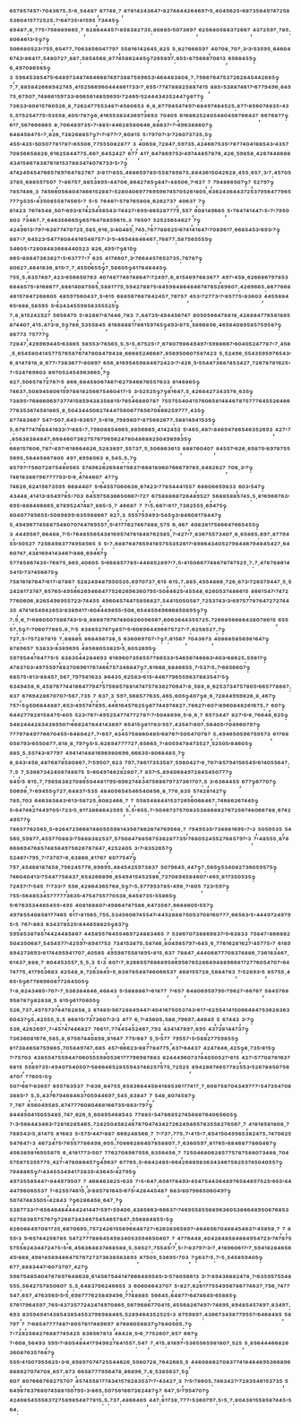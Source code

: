 ⁶⁵⁷⁸⁵⁷⁴⁵⁷'⁷⁰⁴³⁶⁷⁵:⁵'⁶·⁵⁴⁴⁸⁷,⁸⁷⁷⁴⁸·⁷,⁸⁷⁸¹⁴²⁴³⁶⁴⁷'⁸²⁷⁴⁸⁴⁴²⁶⁴⁶⁹⁷′⁵·⁴⁰⁴⁵⁶²⁵'⁶⁸⁷³⁵⁸⁴⁹⁷⁴⁷²⁵⁸⁵³⁶⁰⁴¹⁵⁷⁷²⁵²⁵:⁷′⁶⁴⁷³⁵′⁴¹⁵⁹⁵,⁷³⁴⁴⁵‽⁸⁹⁴⁸⁷:⁸·⁷⁷⁵'⁷⁵⁶⁸⁸⁹⁸⁶⁵·⁷,⁶²⁸⁶⁴⁴⁴⁵⁷'⁸⁵⁸³⁸²⁷³⁵:⁸⁰⁸⁸⁵′⁵⁰⁷³⁶⁹⁷,⁶²⁵⁶⁸⁰⁵⁸⁸³⁷²⁶⁶⁷,⁴³⁷²⁵⁹⁷·⁷⁸⁵:⁸⁰⁶⁴⁶¹³′⁵‽⁷‽⁵⁰⁶⁶⁸⁰⁵²³′⁷⁵⁵·⁶⁵⁴⁷⁷:⁷⁰⁶³⁸⁵⁶⁰⁴⁷⁷⁹⁷,⁵⁵⁸¹⁶¹⁴²⁶⁴⁵·⁸²⁵,⁵·⁸²⁷⁶⁶⁶⁵⁹⁷,⁴⁰⁷⁰⁸·⁷⁰⁷·³′³′⁵³⁵⁹⁵·⁶⁴⁶⁰⁴⁶⁷⁴³′⁸⁶⁴¹⁷:⁵⁴⁸⁰⁷²⁷·⁸⁸⁷:⁵⁸⁵⁴⁵⁶⁸·⁸⁷⁷⁴⁵⁸⁶²⁴⁴⁵‽⁷²⁶⁵⁸⁹⁷:⁶⁵⁵'⁸⁷⁵⁶⁶⁸⁷⁰⁸¹³,⁶⁵⁶⁸⁴⁵⁵‽⁶·⁴⁹⁷⁰⁸⁶⁵⁸⁵‽³,⁵⁹⁶⁴⁵³⁸⁵⁴⁷⁵′⁶⁴⁸⁹⁷³⁴⁸⁷⁴⁶⁴⁶⁶⁸⁷⁴⁹⁷³⁸⁸⁷⁵⁸⁹⁶⁵³′⁴⁶⁴⁴⁸³⁸⁰⁸·⁷:⁷⁵⁶⁶⁷⁶⁴⁷⁵³⁷²⁶²⁸⁴⁵⁴⁴²⁶⁸⁵‽⁷·⁷·⁸⁸⁵⁸⁴²⁶⁶⁸⁹⁴²⁷⁴⁵·⁴¹⁵²⁵⁶⁶⁹⁶⁰⁴⁴⁴⁸⁶¹⁷³³′⁷·⁶⁵⁵'⁷⁷⁴⁷⁸⁸⁸²⁵⁸⁸⁷⁴¹⁵,⁸⁸⁵'⁵³⁸⁸⁷⁴⁶¹⁷′⁶⁷⁷⁹⁴⁹⁶·⁶⁴⁵⁷⁵·⁶⁷⁵⁰⁷·⁷⁴⁸⁶⁶¹⁵⁹⁷³³′⁸⁰⁶⁵⁶¹⁴⁸⁵⁹⁶⁹⁵′⁷²⁴⁶⁵′⁵²⁴⁴⁴³⁴³⁵²⁴⁴⁷‽⁸⁷⁷‽⁷³⁶³³′⁸⁰⁸¹⁵⁷⁶⁰⁵²⁶·⁸·⁷²⁶²⁴⁷⁷⁵⁵³⁴⁸⁷′⁴⁵⁸⁰⁶⁵³,⁶·⁸·⁸⁷⁷⁹⁴⁵⁴⁷⁴⁹⁷′⁸⁸⁴⁹⁷⁴⁸⁴⁵²⁵:⁸⁷⁷′⁸⁵⁶⁰⁷⁴⁸³⁵'⁴³⁵:⁵⁷⁵²⁵⁴⁷⁷⁵'⁵³⁵⁵⁸·⁴⁰⁵′⁷⁸⁷‽⁶·⁴¹⁶⁵⁵³⁸³⁴³⁶⁹⁷³⁶⁹³,⁷⁰⁴⁰⁵,⁶¹⁶⁸⁶²⁵²⁴⁰⁵⁴⁸⁰⁴⁵⁶⁷⁶⁶⁴³⁷,⁶⁶⁷⁶⁸⁷⁷‽⁶¹⁷·⁵⁶⁷⁶⁶⁶⁶⁶⁵,⁸·⁷⁰⁶⁴⁸⁹⁷³⁵'⁷'⁸⁸⁵'⁴⁴⁶²⁸⁵⁸⁰⁶⁴⁶·⁸⁸⁶³⁷'⁷′⁴⁹⁶³⁸⁸⁶⁰⁷‽⁶⁴⁸⁴⁵⁸⁴⁷⁵'⁷·⁸²⁶·⁷³⁸²⁶⁸⁸⁵⁷‽⁷'⁷′⁸⁷⁷′⁷·⁶⁰⁸¹⁵,⁵'⁷⁹⁷⁰⁷′³′⁷²⁶⁰⁷³⁷³⁵:⁵‽⁴⁵⁵′⁴³⁵'⁵⁰⁵⁰⁷⁷⁸¹⁷⁸⁷'⁶⁵⁵⁰⁶·⁷⁷⁵⁵⁵⁰⁸²⁸⁷⁷,³,⁴⁰⁶⁵⁸·⁷²⁸⁴⁷:⁵⁹⁷³⁵:⁴²⁴⁶⁶⁷⁵³⁵′⁷⁸⁷⁷⁴⁰⁴¹⁸⁸⁵⁴³′⁴³⁵⁷⁷⁰⁸⁵⁶⁶⁵⁸⁸²⁶·⁶¹⁶²⁵⁸⁴⁴⁷⁷⁵:⁶⁶⁷·⁶⁴⁵²⁴²⁷,⁶⁷⁷,⁴¹⁷·⁶⁴⁷⁸⁶⁹⁷⁵³′⁴⁹⁷⁴⁴⁸⁵⁷⁸⁷⁶·⁴²⁶·⁵⁹⁸⁵⁸·⁴²⁶⁷⁴⁴⁸⁶⁸⁸⁴³⁴¹⁵⁸⁶⁷⁸³⁸⁷⁶¹⁸¹⁵³⁷⁸⁸³⁴⁷⁴⁰⁷⁸⁷³³′⁵'⁷‽⁴⁷⁴²⁴⁹⁴⁵⁴⁷⁶⁶⁵⁷⁸⁹⁷⁶⁴⁷⁸²⁷⁶⁷,³′⁸¹⁷′⁶⁵⁵:⁴⁶⁸⁶⁵⁹⁷⁸⁵′⁵⁵⁸⁷⁸⁹⁸⁷⁵:⁸⁸⁴³⁶¹⁵⁰⁴²⁶²⁸·⁴⁵⁵·⁶⁵⁷·³′⁷:⁴⁵⁷⁰⁵³⁷⁸⁵·⁶⁸⁸⁵⁵⁷⁵⁰⁷,⁷'⁸⁶⁷⁵⁷·⁸⁸⁵³⁸⁹⁵'⁴⁴⁷⁰⁶·⁸⁶⁴²⁷⁸⁵‽⁸⁴⁷'⁴⁸⁵⁰⁶·⁷′⁶²⁷,⁷,⁷⁹⁴⁸⁶⁶⁵⁰⁷‽⁷,⁵²⁷⁹⁷‽⁷⁸⁵⁷⁴⁸⁶·³,⁷⁴⁵⁶⁶⁰⁵⁶⁴⁰⁴⁷⁴⁶⁶¹⁵²⁸⁸⁷'⁵²⁸⁰⁴⁰⁶⁹⁷⁷⁶⁹⁵⁹⁶⁷⁴⁵⁷⁰⁵²⁶¹⁸⁰⁵·⁶³⁶²⁴³⁶⁴⁴³⁷²⁵³⁷⁹⁵⁶⁴⁷⁷⁹⁶⁵⁷⁷⁷‽⁵³⁵'⁴³⁵⁰⁸⁵⁵⁸⁷⁴⁵⁶⁵'⁷,⁵'⁵,⁷⁶⁴⁶⁷'⁵⁷⁸⁷⁶⁵⁸⁰⁸·⁶²⁶²⁷³⁷,⁴⁰⁶³⁷,⁷‽⁸¹⁴²³,⁷⁶⁷⁴⁵⁴⁸·⁵⁰⁷′⁶⁹³′⁸⁷⁴²⁵⁴⁵⁶⁵⁴³′⁷⁴⁴²⁷'⁶⁹⁵′⁸⁶⁵²⁸⁷⁷⁷⁵·⁵⁵⁷,⁶⁰⁸¹⁴⁹⁶⁶⁵,⁵'⁷⁶⁴⁷⁴¹⁴⁴⁷'⁵'⁷'⁷⁹⁵⁰⁸⁰³,⁷³⁴⁶⁷:⁷·⁶⁴⁶³⁵⁶⁶⁶⁵‽⁶⁵⁷⁶⁴⁷⁸⁸⁵⁹⁶¹⁵:³,⁷⁶⁵⁰⁷,⁵²⁵²⁵⁶⁵⁴⁶²⁷,⁷‽⁴²⁴⁹⁶¹³′⁷⁹⁷′⁶³⁸⁷⁷⁴⁷⁰⁷²⁵·⁵⁸⁵·⁶¹⁶·³′⁴⁰⁴⁸⁵·⁷⁴⁵:⁷⁶⁷⁷⁸⁸⁶²⁵′⁶⁷⁴¹⁴¹⁸⁴⁷′⁷⁰⁸⁹⁶¹⁷·⁶⁶⁸⁵⁴⁵³′⁶⁹³′⁷‽⁸⁸⁷'⁷·⁶⁴⁵²³′⁵⁴⁷⁷⁸⁰⁸⁴⁴¹⁶⁵⁴⁶⁷⁵⁷'³′⁵'⁴⁶⁵⁴⁸⁸⁴⁶⁴⁶⁷:⁷⁶⁸⁷⁷:⁵⁸⁷⁵⁶⁵⁵⁵⁵‽⁵⁴⁶⁰⁵'⁷²⁸⁰⁸⁴⁸³⁶⁶⁸⁴⁴⁰⁵²³,⁸²⁶·⁴⁹⁵′⁷‽⁸¹⁵‽⁸⁶⁵'⁸⁸⁸⁴⁷³⁶³⁸²⁷'⁵′⁶³⁷⁷⁷'⁷,⁶³⁵,⁴¹⁷⁴⁶⁰⁷·³′⁷⁶⁶⁴⁴⁵⁷⁶⁵³⁷³⁵:⁷⁶⁷⁸⁷‽⁸⁰⁶²⁷:⁴⁶⁴¹⁸³⁶·⁸¹⁵′⁷·⁷·⁴⁵⁵⁰⁶⁵⁵‽⁷·⁵⁸⁶⁰⁵‽⁴¹⁷⁸⁴⁸⁴⁴⁵‽⁷⁵⁵·⁵:⁶³⁵⁷⁴⁰⁷·⁴²³′⁶⁵⁶⁶⁵⁰⁷⁶³,⁴⁰⁷⁴⁸⁷⁷⁴⁶⁷⁴⁸⁶⁴⁷′⁷²⁴⁹⁷:⁶·⁸¹⁵⁴⁶⁹⁷⁶⁸³⁶⁷⁷,⁴⁹⁷'⁴⁵⁸·⁶²⁶⁶⁸⁶⁷⁹⁷⁸⁵³⁶⁸⁴⁸⁵⁷⁵'⁸¹⁶⁸⁶⁷⁷·⁸⁸⁶¹⁴⁰⁸⁷⁵⁶⁵·⁵⁸⁸¹⁷⁷⁵·⁵⁹⁴²⁷⁸⁸⁷⁵′⁸⁴⁵⁹⁸⁴⁸⁶⁴⁸⁴⁶⁷⁴⁷⁶⁵²⁶⁹⁶⁰⁷:⁴²⁶⁹⁶⁶⁵:⁸⁶⁷⁷⁶⁶⁸⁴⁶¹⁵⁷⁸⁴⁷²⁶⁸⁶⁰⁵,⁴⁸⁵⁹⁷⁵⁶⁰⁴³⁷·⁵'⁶¹⁵,⁶⁸⁸⁵⁶⁷⁶⁸⁷⁸⁴²⁴⁵⁷·⁷⁶⁷⁵⁷,⁴⁵³′⁷²⁷⁷³′⁷′⁸⁵⁷⁷⁵'⁸³⁶⁰³,⁴⁴⁵⁵⁸⁸⁴⁶⁵′⁸⁸⁸·⁵⁸⁵⁹⁵,⁵′⁶²⁴³⁴⁵⁵⁹⁸⁵⁸³⁵⁵⁵²⁵‽⁷:⁸·⁸¹⁵²⁴²⁵²⁷,⁵⁶⁵⁶⁴⁷⁵,⁵'⁸²⁸⁸⁷′⁸⁷⁴⁴⁶·⁷⁸³,⁷:⁸⁴⁷³⁵′⁴⁹⁴⁴⁵⁶⁷⁴⁷,⁸⁰⁵⁰⁵⁶⁶⁴⁷⁸⁸¹⁸·⁴²⁸⁸⁸⁴⁷⁷⁶⁵⁸¹⁸⁸⁵⁸⁷⁴⁴⁰⁷·⁴¹⁵:⁴⁷³′⁸·⁵‽⁷⁸⁶·⁵³⁵⁵⁸⁴⁵,⁸¹⁸⁶⁸⁸⁸¹⁷⁸⁶¹⁵⁹⁷⁴⁵‽⁴⁹³′⁸⁷⁵·⁵⁸⁶⁶⁸⁵⁶·⁴⁶⁵⁸⁴⁰⁸⁹⁵⁸⁵⁷⁵⁹⁵⁸⁷‽⁸⁶⁷⁷³,⁷⁵⁷⁷⁷‽⁷²⁸⁴⁷·⁴²⁶⁹⁶⁹⁴⁴⁵′⁶³⁸⁶⁵,⁵⁸⁵⁵³′⁷⁶⁵⁶⁵·⁵:⁵'⁵:⁶⁷⁵²⁵'⁷·⁶⁷⁸⁰⁷⁹⁸⁶⁴⁹⁴⁹⁷′⁵⁹⁸⁸⁶⁶⁷′⁶⁰⁴⁰⁵²⁴⁷⁷⁸⁷'⁷·⁴⁵⁸·⁵·⁶⁵⁴⁵⁸⁰⁴¹⁴⁵⁷⁷⁵⁷⁶⁵⁸⁷⁶⁷⁴⁷⁸⁰⁸⁴⁷⁹⁴³⁸·⁶⁶⁶⁸⁵²⁴⁶⁶⁸⁷:⁸⁵⁶⁹⁵⁰⁶⁰⁷⁵⁸⁷⁴²³,⁵·⁵²⁴⁹⁶·⁵⁵⁴³⁵⁹⁵⁹⁷⁶⁵⁴³′⁶·⁸¹⁴⁷⁸¹⁸·⁸·⁶⁷⁷'⁷³⁸³⁶⁷⁷'⁸⁰⁸⁹⁷,⁶⁵⁶·⁸¹⁶⁹⁵⁴⁵⁹⁸⁸⁴⁶⁷²⁴²³′⁷′⁴²⁶·⁵′⁵⁵⁴⁴⁷³⁶⁸⁷⁴⁵³⁴²⁷·⁷²⁶⁷⁸⁷⁸¹⁶²⁵'⁷'⁵²⁴⁷⁶⁹⁶⁰³,⁸⁶⁷⁰⁵²⁴⁵⁴⁹⁶³⁶⁶⁵·⁷‽⁸²⁷:⁵⁰⁶⁵⁷⁸⁷²⁷⁶⁷′⁵,⁸⁶⁶·⁶⁸⁴⁵⁸⁰⁶⁷⁴⁶⁷′⁶²⁷⁹⁴⁶⁶⁷⁶⁵⁵⁷⁶³³,⁸¹⁴⁶⁸⁶⁵‽⁷⁴⁶³⁷:⁵⁰⁸⁹⁴⁵⁸⁰⁶¹⁵⁹⁷⁸⁸¹⁸²⁵⁶⁶⁷⁵⁴⁶⁰⁴¹⁷'⁵,³′⁵²⁵²⁵‽⁷‽⁸¹⁶⁴⁷:⁵·⁴²⁶⁸⁴²⁷³⁴³⁵⁷⁶·⁶³⁵‽⁷³⁸⁹⁵'⁷⁶⁸⁶⁶⁰⁶⁹⁷³⁷⁷⁴¹⁵⁸⁵⁹⁴³⁸³⁵⁸⁸¹⁵′⁷⁶⁵⁴⁶⁸⁸⁰⁷⁸⁷,⁷⁵⁵⁷⁵⁵⁴⁰⁴¹⁵⁷⁶⁰⁶⁵⁸¹⁴⁸⁴⁶⁷⁸⁷⁵⁷⁷⁷⁶⁴⁵⁵²⁶⁴⁶⁶⁷⁷⁶³⁵³⁶⁷⁴⁵⁸¹⁸⁶⁵·⁸·⁵⁰⁴³⁴⁴⁵⁰⁶²⁷⁴⁴⁴⁷⁵⁶⁰⁶⁷⁷⁶⁵⁶⁷⁰⁸⁶⁶²⁵⁹⁷⁷⁷·⁴³⁵‽⁸⁷⁷⁴⁸³⁶⁶⁷,⁵⁴⁷′⁵⁰⁷:⁶⁴⁵'⁶³⁶⁵⁷·⁵'⁶¹⁸·⁷⁹⁸⁹⁸⁰⁷'⁸⁷⁵⁶⁶²⁶⁷⁷:⁵⁸⁸¹⁴⁹⁴¹⁵³⁵‽⁵:⁶⁷⁸⁷⁷⁴⁷⁶⁸⁴⁴¹⁶³³′⁷′⁸⁸⁵'⁷:⁷⁵⁶⁰⁸⁸⁵⁴⁶⁶⁵·⁸⁸⁵⁶⁶⁶⁵·⁴¹⁴²⁴⁵³,⁵′⁴⁶⁵·⁴⁸⁷'⁸⁴⁶⁹⁴⁷⁸⁶⁵⁴⁶³⁵²⁶⁹³,⁴²⁷'⁷:⁸⁵⁶³⁸³⁸⁴⁸⁴⁷:⁶⁶⁸⁴⁶⁰⁷³⁶²⁷⁵⁷⁶⁷⁹⁶⁵⁶²⁴⁷⁸⁰⁴⁸⁶⁸⁸²⁵⁰⁴⁹⁸⁹⁸³⁵‽⁶⁶⁸¹⁵⁷⁶⁰⁶·⁷⁸⁷'⁴⁹⁷′⁶¹⁸⁶⁶⁴⁶²⁶·⁵²⁸³⁸⁹⁷·⁵⁵⁷³⁷·⁵·⁵⁰⁶⁸⁶³⁶¹³,⁸⁸⁸⁷⁶⁰⁴⁰⁷,⁸⁴⁵⁵⁷′⁶²⁶·⁶⁵⁸⁷⁵′⁸⁹⁷⁸⁷⁵⁵⁵⁶⁹⁵:⁵⁶⁴⁴⁵⁸⁶⁷⁸⁰⁵,⁴⁹⁷·⁸⁹⁵⁸⁵⁶³,⁸·⁵⁴⁵:⁵:⁷‽⁸⁵⁷⁹⁷′⁷⁵⁶⁰⁷²⁸⁷⁵⁴⁸⁰⁵⁶⁵,⁵⁷⁴⁹⁶²⁶²⁶⁹⁴⁸⁷⁵⁶³⁷′⁶⁶⁸¹⁸⁰⁶⁰⁷⁶⁶⁶⁷⁹⁷⁶⁵·⁸⁴⁸²⁶²⁷,⁷⁰⁶·³′⁷‽⁷⁴⁶¹⁸³⁸⁶⁷⁹⁶⁷⁷⁷⁷⁹³′⁵′⁶·⁴⁷⁴⁴⁶⁰⁷,⁴⁷⁷‽⁷⁴⁶²⁶·⁶²⁴¹⁵⁶⁷³⁵⁹⁵,⁶⁶⁸⁴⁴⁰⁷,⁵′⁶⁴⁵⁵⁷⁰⁶⁰⁶³⁶·⁶⁷⁴²³′⁷⁷⁸⁵⁴⁴⁴¹⁵⁵⁷,⁶⁸⁶⁰⁶⁶⁵⁹⁸³³,⁶⁰³′⁵⁴⁷‽⁴³⁴⁴⁸·⁴¹⁴¹³′⁸⁵⁴⁹⁷⁸⁵'⁷⁰³,⁶⁴⁵⁹⁷⁵⁶³⁶⁶⁵⁰⁶⁶⁷′⁷²⁷,⁶⁷⁵⁸⁸⁸⁶⁸⁷²⁶⁴⁸⁹⁵²⁷,⁵⁶⁸⁸⁵⁸⁸⁵⁷⁴⁵:⁵·⁸¹⁶⁹⁶⁶⁷⁶³′⁶⁹⁵'⁸⁸⁶⁴⁸⁶⁸⁶⁵·⁸⁷⁸⁹⁵²⁴⁷⁴⁸⁷·⁸⁶⁵'⁵·⁷,⁴⁶⁶⁸⁷,⁷,⁷'⁵:⁶⁶⁷'⁶¹⁷·⁷³⁶²⁵⁵⁵·⁶⁹⁴⁷⁵‽⁸⁰⁴⁰⁷⁷⁸⁵⁶⁵⁵'⁵⁰⁸⁹⁸⁹⁵′⁸³⁵⁹⁸⁸⁶⁶⁷,⁸²⁷:³,⁵⁵⁵⁷⁵⁹⁴⁹³′⁵⁴⁵‽³′⁸⁴⁶⁰⁸¹⁷⁸⁴⁴⁷‽⁵·⁴⁹⁴⁹⁶⁷⁷⁴⁵⁸⁸⁷⁵⁴⁸⁰⁷⁰⁷⁴⁴⁷⁶⁹⁵⁵⁷·⁵′⁴¹⁷⁷⁶²⁷⁴⁶⁷⁸⁸⁸·⁵⁷⁵,⁶·⁴⁶⁷,⁴⁰⁸³⁸¹⁷⁵⁸⁶⁶⁴⁷⁶⁶⁵⁴⁵⁵‽³,⁴⁴⁴⁹⁵⁶⁷·⁶⁶⁴⁸⁸·⁷′⁵'⁷⁶⁴⁸⁵⁵⁶⁵⁴³⁸¹⁶⁹⁵⁷⁴⁷⁶¹⁸⁴⁸⁷⁶²⁵⁸⁵·⁷′⁴²⁷′⁷·⁸³⁶⁷⁵⁵⁷³⁴⁰⁷·⁶·⁶⁵⁸⁶⁵:⁶⁹⁷:⁸⁷⁷⁹⁴⁵⁵′⁵⁰⁵²⁷,⁷²⁵⁶⁴⁹⁸³⁷⁷⁴⁹⁵⁸⁵⁶⁵,⁵,⁵'⁷:⁶⁸⁸⁷⁶⁴⁷⁶⁵⁹⁴¹⁸⁵⁷⁵⁵³⁵²⁶¹⁷′⁸⁹⁸⁶⁴³⁴⁰⁵²⁷⁹⁸⁴⁴⁶⁷⁹⁴⁸⁴⁵⁴²⁷·⁶⁴⁶⁰⁷⁴⁷·⁴³⁸¹⁶⁹⁴¹⁴³⁴⁶⁷′⁸⁸⁶·⁶⁹⁴⁶⁷‽⁵⁷⁷⁸⁵⁸⁶⁷⁴³⁵'⁷⁶⁸⁷⁵·⁸⁶⁵·⁴⁰⁶⁰⁵,⁵′⁶⁶⁸⁸⁵⁷⁷⁸⁵'⁴⁴⁸⁸⁵²⁸⁹⁷′⁷:⁵'⁴¹⁵⁰⁶⁶⁷⁷⁴⁸⁶⁷⁸⁷⁴⁷⁵²⁵·⁷:⁷·⁴⁷⁸⁷⁸⁸⁶¹⁴⁵⁴¹⁵′⁷³⁷⁴⁵⁶⁶⁷⁵‽⁷⁵⁸¹⁶¹⁸⁷⁶⁴⁷′⁶¹⁷'⁸⁷⁸⁶⁷,⁵²⁸²⁴⁹⁴⁸⁷⁹⁵⁰⁵³⁵:⁶⁹⁷⁰⁷³⁷·⁶¹⁵,⁶¹⁵:⁷:⁸⁸⁵·⁴⁵⁵⁴⁸⁶⁶·⁷²⁶·⁶⁷³′⁷²⁶⁵⁷⁹⁴⁴⁷·⁵·⁵²⁴²⁸¹⁷³⁷⁴⁷·⁶⁵⁷⁶⁵′⁴⁹⁵⁶⁶²⁶⁹⁴⁶⁸⁴⁷⁷⁵²⁶²⁶⁹⁶³⁶⁰⁷⁹⁵'⁵⁰⁸⁴⁶²⁵′⁴⁵⁵⁴⁸·⁶²⁶⁰⁵³⁷⁴⁸⁶⁶¹⁵,⁸⁶⁶¹⁵⁴⁷′⁷⁴⁷²⁷⁷⁶⁰⁶⁰⁶·⁸²⁶⁵⁴⁹⁸⁹⁵⁵⁷²³′⁷⁴⁴⁵⁵,⁴⁹⁶⁰⁴⁵⁷⁴⁴⁷⁵⁸⁵⁶⁸²⁷:⁵⁴⁴¹⁵⁰⁵⁰⁵⁸⁷·⁷²⁵³⁷⁴³′³′⁶⁹⁷⁵⁷⁷⁸⁷⁶⁴⁷²⁷²⁷⁴⁴³⁵,⁴⁷⁴¹⁸⁵⁴⁹⁴²⁶⁵³′⁸³⁸⁹⁴¹⁷'⁶⁰⁴⁴⁴⁹⁸⁵⁵'⁵⁰⁸·⁶⁵⁴⁴⁵⁹⁴⁹⁶⁶⁶⁸⁵⁰⁸⁹⁵‽⁷‽⁷:⁵·⁶·⁷'⁶⁸⁶⁰⁵⁰⁷⁵⁸⁸⁷⁴³′⁵′⁸·⁸⁸⁶⁸⁷⁹⁷⁶⁷⁴⁸⁰⁸²⁶⁰⁵⁶⁵⁶⁷:⁶⁰⁶³⁶⁴⁴³⁵⁵⁷²⁵:⁷²⁶⁶⁸⁵⁶⁶⁸⁶⁴³⁸⁰⁷⁸⁶¹⁵,⁶⁵⁵⁵⁷:⁵‽⁷'⁷⁰⁶⁰⁷⁷⁸⁸⁵:⁸·⁷′⁵,⁸³⁸⁸⁵²⁷⁴⁷‽⁸⁵⁷′⁵′⁶⁰⁶⁹⁶⁴⁴⁹⁶⁶⁷⁵⁷²⁷'⁷:⁶²⁵⁸⁵²⁷:⁷‽⁷²⁷:⁵'⁷⁵⁷²⁸⁷⁸¹⁵,⁷:⁸⁸⁸⁸⁵,⁸⁶⁸⁴⁵⁶⁷³⁸·⁵,⁶³⁶⁰⁶⁹⁷⁰⁷'⁷‽⁷:⁶¹⁵⁶⁷,⁷⁰⁴³⁶⁷³,⁴⁰⁸⁶⁸⁵⁸⁵⁶⁹⁸¹⁶⁴⁷‽⁸⁷⁸⁹⁶⁵⁷,⁵³⁸³³′⁸³⁸⁹⁶⁹⁵,⁴⁸⁵⁶⁸⁰⁵³⁸²⁵′⁵·⁸⁰⁵²⁶⁹⁵‽⁵⁹⁷⁹⁵⁴⁴⁷⁶⁴⁷⁷⁵′⁵,⁸³⁸³⁵⁴⁴²⁸⁴⁶⁹³,⁶¹⁶⁹⁶⁰⁷³⁵⁸⁵⁵⁷⁷⁸⁶⁵³³′⁵⁴⁶⁵⁶⁷⁴⁶⁶⁶³′⁴⁰³′⁶⁸⁶²⁵:⁵⁹⁸¹⁷‽⁴⁷⁸³⁷⁰³′⁴⁹⁷⁵⁵⁹⁷⁸⁸³⁷⁰⁶⁹⁶¹⁷⁶⁷⁴⁶⁶⁷⁵⁷³⁴⁶⁸⁴⁷‽⁷:⁶¹⁶⁶⁸·⁸⁸⁴⁶⁶⁵⁵·⁷′⁵³⁷′⁵:⁷′⁶⁶⁵⁶⁶⁰⁷‽⁶⁸⁵⁷⁵'⁸¹³′⁸⁸⁴⁵⁷·⁵⁶⁷·⁷⁹⁷⁵⁸¹⁶³³,⁸⁶⁴³⁵·⁶²⁵⁸³′⁶¹⁵'⁴⁴⁶⁷⁷⁹⁶⁵⁵⁹⁸³⁷⁸⁸³⁵⁴⁷′⁵‽⁶³⁴⁹⁴⁵⁸·⁶·⁴⁵⁸⁷⁶⁷⁷⁴⁴¹⁸⁶⁴⁷⁷⁹⁴⁷⁵⁷⁵⁶⁸⁵⁷⁸⁸¹⁴⁷⁴⁷⁵⁷⁸³⁸²⁷⁰⁶⁴⁷'⁸·⁵⁸⁸·⁸·⁶²⁵³⁷³⁴⁷⁵⁷⁸⁰⁵′⁶⁶⁵⁷⁷⁸⁶⁸⁷:⁸³⁷,⁶⁷⁶⁹⁴²⁸⁶⁷⁰⁷⁰⁷′⁵⁶⁷:⁷³⁵,⁷,⁶³⁷·³,⁵⁹⁷:⁵⁶⁸⁵⁷⁷⁶³⁵:⁴⁶⁵:⁶⁰⁵‽⁴⁰⁷‽⁸·⁶·⁷²⁸⁴⁴⁹⁵⁹⁸²⁶·⁸·⁴⁶⁷‽⁷⁵⁷'⁵‽⁵⁰⁶⁸⁴⁴⁸⁸⁷:⁶⁵³′⁴⁹⁵⁷⁴⁷⁸⁹⁵:⁴⁴⁶¹⁶⁴⁵⁷⁶²⁵‽⁶⁷⁷⁴⁴⁹⁷⁴⁸²⁷:⁷⁸⁶²⁷'⁶⁰⁷′⁸⁹⁶⁰⁸⁴⁸²⁶¹⁶⁷⁵:⁷,⁶⁰⁷‽⁶⁴⁴²⁷⁷⁸²⁸¹⁵⁸⁴⁷⁵′⁴⁰⁵,⁵²³′⁷⁶⁷'⁴⁹⁵²⁵⁴⁷⁷⁴⁷⁷²⁷⁸⁷′⁷′⁵⁰⁴⁸⁸⁹⁸·⁵′⁸·⁶·⁷,⁶⁵⁷³⁴⁴⁷,⁸²⁷′⁵′⁸·⁷⁶⁶⁴⁶·⁶²⁵‽⁵⁴⁸²⁴⁴⁴²⁸³⁴³⁸⁹⁵⁰⁷′⁶⁶⁸²⁴⁷⁸⁴⁴¹⁴³⁸⁹⁷,⁶⁵⁴¹⁵‽⁸¹⁷⁸³′⁵⁵⁷:⁴³⁵⁴⁷′⁸⁰⁷:⁵⁶⁴⁰⁵′⁷⁰⁴⁹⁶⁰⁷⁹⁷‽⁷⁷⁷⁹⁷⁸⁴⁹⁷⁷⁶⁶⁷⁰⁴⁵⁵'⁶⁴⁸⁰⁴²⁷:⁷'⁶⁵⁷·⁴³⁴⁵⁷⁵⁸⁸⁶⁰⁴⁸⁵′⁶⁸⁷⁶⁷′⁵⁰⁵⁴⁷⁰⁷⁸⁷,⁵:⁴⁹⁴⁶⁵⁰⁵⁹⁶⁷⁵⁹⁵⁷³,⁶¹⁷⁶⁸⁰⁵⁸⁷⁹³′⁶⁵⁵⁰⁸⁷⁷:⁸¹⁸·⁸·⁷⁹⁷‽⁵′⁵:⁶²⁸⁹⁴⁷⁷⁷⁷²⁷:⁶⁵⁶⁶⁵·⁷'⁸⁰⁵⁹⁴⁷⁸⁴⁷³⁵²⁷·⁵²⁵⁰⁵′⁸⁴⁶⁰⁵‽⁸⁸⁵·⁵:⁵⁵⁷⁴³′⁸⁷⁷⁹⁷,⁴⁹⁴¹⁴¹⁴⁸⁸¹⁶⁹⁶⁹⁸⁰⁶⁹⁶·⁶⁶⁶³⁵'⁸⁰⁶⁸⁴⁸⁵·⁷‽⁸·⁸⁴³′⁴⁵⁸·⁴⁸⁷⁶⁸⁷⁸⁵⁸⁰⁸⁶⁷:⁷′⁵⁹⁵⁰⁷·⁶²³,⁷⁹⁷:⁷⁸⁶¹⁷³⁵³⁵⁸⁷·⁵⁹⁸⁰⁴²⁷′⁸·⁷⁰⁷′⁸⁵⁷⁹⁴¹⁵⁶⁵⁴⁵′⁶¹⁴⁰⁵⁵⁶⁴⁷:⁷:⁵,⁷·⁵³⁶⁶⁷³⁴²⁴⁰⁸⁷⁴⁸⁶⁷⁵,⁵'⁶⁰⁴⁹⁷⁴⁶²⁸²⁸⁰⁷:⁷,⁸⁵⁷′⁵:⁸⁹⁴⁰⁶⁸⁴⁹⁷²⁸⁴⁵⁴⁵⁰⁷⁷⁷‽⁸⁴⁵′⁵,⁶¹⁵:⁷·⁷⁹⁸⁵⁸³⁸²⁷⁰⁸⁶⁵⁰⁴⁴⁸¹⁷⁹⁵′⁶⁹⁶²⁷⁴⁸³⁴⁷⁵⁶⁸⁶⁷⁹⁷³⁷³⁶¹⁷⁰⁷:⁵,³′⁶³⁶⁴⁴⁵⁵,⁶⁷⁷‽⁶⁷⁷⁰⁷‽⁵⁰⁶⁹⁸·⁷'⁶⁹⁴⁵⁵‽⁷²⁷·⁶⁴⁸³⁷′⁵³⁵,⁴⁸⁴⁰⁵⁶⁵⁴⁵⁴⁶⁵⁴⁰⁸⁵⁶·⁸·⁷⁷⁶·⁸³⁵,⁵⁷⁴²⁸¹⁴²⁷‽⁷⁸⁵:⁷⁰³,⁶⁴⁶³⁸³⁸⁴³′⁶¹³′⁵⁸⁷²⁵:⁶⁰⁸²⁴⁶⁶·⁷,⁷,⁵⁵⁸⁵⁴⁸⁸⁴⁴¹⁵³⁷²⁶⁵⁶⁰⁶⁸⁴⁶⁷:⁷⁴⁶⁸⁶²⁶⁷⁴⁴⁵‽⁵'⁶⁴⁷⁴⁶²⁷⁴⁴⁹⁷⁰⁵'⁷²³′⁵·⁸¹⁷³⁸⁶⁸⁶⁴²⁵⁹⁵,⁵:⁵'⁶⁵⁵:⁷'⁵⁰⁴⁶⁷³⁷⁵⁷⁰⁸³⁵³⁸⁸⁶⁸⁸²⁷⁶⁷²⁵⁶⁷⁴⁸⁰⁶⁶⁷⁸⁸·⁶⁷⁴²⁴⁹⁵⁷⁷‽⁷⁸⁶⁵⁷⁷⁶²⁵⁶⁵·⁵'⁶²⁶⁴⁷²⁵⁶⁶⁸⁷⁴⁸⁰⁵⁵⁵⁹⁸¹⁴³⁵⁶⁷⁸⁶²⁶⁷⁴⁷⁶⁹⁵⁶⁸·⁷,⁷⁹⁴⁹⁵³⁵′⁷³⁸⁶⁸¹⁶⁹⁵'⁷'³,⁵⁰⁵⁹⁵³⁵,⁵⁴⁵⁶⁵·⁵⁹⁸⁷⁷:⁴⁵⁵⁷⁷⁰⁸⁸³′⁷⁵⁸⁸⁸³⁸²⁵³⁷·⁵⁷⁵⁰⁸⁴⁷⁸⁸⁵⁶⁷⁵³⁸²⁸⁷⁷³⁵′⁷⁶⁸⁰⁵²⁴⁵⁵²⁷⁶⁸⁵⁷⁹⁷′³,⁷'⁴⁸⁵⁵⁵·⁸⁷⁸⁶⁶⁸⁶⁹⁴⁷⁶⁸⁵⁷⁴⁸⁵⁸⁴⁹⁷⁵⁶²⁶⁷⁸⁷⁸⁴⁷·⁴²⁵²⁴⁰⁵,³′⁷′⁸³⁵²⁶⁵⁷‽⁵²⁴⁶⁷'⁷⁹⁵·⁷′⁷³⁷⁰⁷'⁶·⁶³⁸⁶⁶·⁸¹⁷⁶⁷,⁸⁰⁷⁷⁵⁴⁷‽⁷⁵⁷·⁴⁵⁴⁶⁸¹⁸⁷⁴⁵⁸·⁷⁵⁶²⁴⁵⁷⁷⁶·⁸⁹⁶⁹⁵:⁴⁸⁴⁵⁴²⁵⁹⁷³⁸³⁷,⁵⁰⁷⁹⁶⁴⁵·⁴⁴⁷‽⁷:⁵⁶⁵‽⁵³⁴⁰⁸²⁷³⁶⁰⁵⁹⁵⁷⁵‽⁷⁴⁶⁰⁴⁰⁴¹³′⁷⁵⁴⁴⁷⁷⁵⁸⁴³⁷·⁶⁵⁴²⁶⁶⁸⁹⁶·⁸⁵⁴⁹⁴¹⁵⁴⁵²⁵⁸⁶·⁷³⁷⁰⁸⁹⁴⁵⁸⁴⁶⁰⁷'⁴⁶⁵·⁸¹⁷³⁵⁰⁵³⁵‽⁷²⁴⁵⁷′⁷′⁵⁴⁵,⁷′⁷³³′⁷,⁵⁵⁶·⁴²⁸⁶⁴³⁶⁵⁷⁶⁸·⁵‽⁷'⁵:⁵⁷⁷⁹⁵³⁷⁸⁵'⁴⁹⁸·⁷′⁸⁰⁵,⁷²³′⁵⁹⁷‽⁷⁵⁵'⁵⁶⁴⁸⁵³⁴⁵⁷⁷⁷⁷⁷³⁶³⁵′⁴⁷⁵⁴⁷⁵⁵⁷⁷⁰⁵³⁸·⁶⁴⁵⁸⁷³⁵'⁵⁵⁸⁶⁵‽⁵′⁶⁷⁶³⁵³⁴⁴⁶⁵⁴⁵⁵'⁴⁹⁵,⁴⁰⁸¹⁸⁸⁸⁰⁷′⁴⁹⁸⁶⁴⁷⁴⁷⁵⁸⁶·⁸⁴⁷³⁵⁶⁷:⁶⁶⁸⁸⁶⁰⁵′⁵⁵⁷‽⁴⁹⁷⁸⁵⁵⁴⁰⁸⁵⁸¹⁷⁷⁴⁶⁵,⁶¹⁷'⁸¹⁵⁶⁵·⁷⁵⁵:⁵³⁴⁵⁶⁰⁶⁷⁴⁵⁵⁴⁷′⁴⁴⁵²⁸⁸⁸⁷⁵⁰⁵³⁷⁰⁸¹⁶⁰⁷⁷⁷·⁶⁶⁵⁶³′⁵'⁴⁴⁴⁹⁷²⁴⁹⁷⁹⁵'⁵,⁷⁶⁷'⁸⁶³,⁶³⁴³⁷⁸⁵²⁵′⁸⁴⁴⁶⁵⁸⁸²⁵‽⁸³⁷‽⁵⁹⁵⁸⁵³⁸⁷⁸⁵⁷⁴⁴²⁴⁴⁸⁵⁸⁶⁷,⁴⁴⁵⁸⁵⁵⁷⁶⁴⁵⁵⁴⁶⁹⁷²⁴⁸⁸³⁴⁶⁵,⁷,⁵³⁸⁶⁷⁰⁷³⁸⁸⁶⁹⁸³⁷′⁵′⁶³⁸³³,⁷⁵⁸⁴⁷'⁸⁶⁶⁸⁸²⁵⁰⁴³⁵⁰⁶⁸⁷·⁵⁴⁵⁴⁵⁷⁷′⁴²⁵⁹⁷′⁸⁹⁴¹⁷⁵³,⁷³⁴¹⁵³⁸⁷⁵:⁵⁸⁷⁴⁶·⁸⁰⁴⁹⁸⁵⁷⁹⁷'⁶⁴⁵·⁶·⁷⁷⁶¹⁶²⁸¹⁶²⁷′⁴⁵⁷⁷⁵'⁷,⁶¹⁸⁹⁸⁹⁴²⁷³⁶⁹³′⁸¹⁷⁴⁴⁹⁵⁹⁴¹⁷⁰⁷·⁴⁰⁵⁸⁵,⁴⁹⁵⁹⁸⁷⁵⁵⁸¹⁸⁹⁵'⁸¹⁵·⁶³⁷,⁷⁸⁸⁴⁷·⁴⁴⁴⁰⁶⁸⁷⁷⁷⁰⁸³⁷⁴⁸⁸⁶·⁷³⁶¹⁸³⁴⁶⁷·⁶¹⁴³⁷·⁸⁸⁸·⁷,⁸⁰⁴⁴⁵³⁵⁵⁷·⁵·⁵:³,⁵'³,⁸⁰⁷′⁷·⁸²⁶⁶⁵⁵⁷⁶⁸⁶⁸⁹⁵⁸⁶⁹⁵⁶⁷⁶⁵²⁸⁶⁴⁹⁴⁸⁸⁹⁶⁶⁸¹⁷²⁷⁷⁶⁰⁵⁴⁷⁰⁷'⁶⁴⁷⁴⁷⁷⁵·⁴¹⁷⁹⁵³⁶⁸³,⁴²⁵⁴⁸·⁸·⁷²⁶³⁸⁴⁵'⁵·⁸³⁸⁷⁸⁵⁴⁸⁷⁴⁶⁰⁶⁶⁵³⁷,⁴⁶⁸¹⁵⁵⁷²⁸·⁵⁸⁸⁴⁷⁸³,⁷′⁵²⁸⁹³′⁵,⁸⁵⁷⁵⁵·⁴⁶⁵'⁵‽⁶⁷⁷⁸⁶⁹⁶⁰⁸⁷⁷²⁶⁴⁵⁰⁵‽⁷'⁸·⁶²⁴³⁴⁶⁵'⁷⁰⁷'⁷·⁵³⁶³⁸⁴⁸⁴⁶·⁴⁶⁸⁴³,⁵′⁵⁸⁸⁸⁸⁶⁷'⁶¹⁸⁷⁷,⁷′⁶⁵⁷,⁶⁴⁸⁰⁶⁹⁵⁹⁷⁹⁵′⁷⁹⁶²⁷'⁶⁶⁷⁶⁷,⁵⁸⁴⁵⁷⁶⁸⁹⁵⁸⁷⁸⁷‽⁸²⁸³⁸·⁵,⁸¹⁵‽⁶¹⁷⁰⁸⁰⁵‽⁵²⁶·⁷³⁷:⁴⁵⁷⁵⁷³⁷⁴⁴⁷⁸²⁸⁵⁸·³,⁸⁷⁴⁸⁵′⁵⁶⁷²⁸⁸⁴⁹⁴⁴⁷′⁴⁰⁴¹⁶⁷⁵⁰⁵³⁷⁴³′⁶¹⁷'⁶²⁵⁵⁴¹⁴¹⁵⁰⁶⁶⁴⁸⁴⁷⁵³⁶²⁸³⁶³⁶⁰⁴³⁷‽⁵:⁴²⁵⁵⁵·⁵:⁵,⁸⁶⁸¹⁵′⁷³⁷³⁶⁰⁷′³′³,⁴⁷⁷,⁶·⁷′⁴⁵⁶⁰⁵:⁵⁸⁸·⁷⁹⁶⁹⁷:⁴⁴⁶⁴⁵,⁵,⁶⁷⁴⁴³,³′⁷‽⁵³⁶·⁴²⁶²⁶⁹⁷·⁷'⁴⁵⁷⁴⁷⁴⁴⁶⁸²⁷,⁷⁶⁶¹⁷:⁷⁷⁴⁴⁵⁴⁵²⁴⁶⁷·⁷⁹³,⁴³⁴¹⁴⁷⁸⁹⁷:⁸⁹⁵,⁴³⁷²⁸¹⁴⁴⁷³⁷‽⁷³⁶³⁶⁰⁸¹⁶⁷⁶·⁵⁸⁵:⁸·⁶⁷⁵⁶⁷⁴⁴⁰⁸⁹⁸·⁸¹⁶⁴⁷,⁷⁷⁵′⁶⁸⁷,⁵·⁵′⁵⁷⁷,⁷⁹⁵⁵⁷'⁵′⁵⁸⁸²⁷⁷⁵⁹⁸⁵⁵‽⁸¹⁷³⁸⁴⁶⁵⁸⁷⁵⁹⁸⁶⁵:⁷⁰⁵⁸⁴⁹⁷⁴⁷:⁶⁸⁵,⁴⁵⁷′⁶⁶⁶²³′⁸⁸⁷⁷⁸⁴⁷⁷⁵·⁴³⁷′⁶⁴⁴³⁷,⁴²⁴⁷⁸⁴⁶·⁴²⁵‽⁸·⁷³⁵′⁸¹⁵‽⁷′⁷⁵⁷⁰³,⁴³⁸⁵⁵⁴⁷⁵⁵⁹⁴⁴⁷⁰⁶⁰⁵⁵⁵⁹⁸⁰⁵³⁶¹⁷⁷⁷⁹⁶⁹⁸⁷⁶⁸³,⁸²⁴⁴⁴⁹⁶⁰⁷³⁷⁴⁴⁰⁵⁰⁵²⁷′⁶¹⁵,⁴²⁷'⁵⁷⁷⁰⁸⁷⁶¹⁶³⁷⁶⁸¹⁵,⁵⁵⁸⁹⁷³⁵'⁴⁹⁴⁰⁷⁵⁴⁰⁵⁰⁷′⁵⁸⁶⁶⁴⁶⁵²⁸⁵⁵⁹⁴³⁷⁴⁸²⁵⁷⁵⁷⁵·⁷²⁵²⁵,⁸⁹⁴²⁸⁶⁷⁴⁶⁵⁷⁷⁸²⁵⁵³′⁵²⁶⁷⁸⁸⁵⁰⁷⁵⁶⁴⁷⁰⁷,⁷⁷⁶⁰⁵'⁵‽⁵⁰⁷′⁶⁸⁷′⁸³⁶⁵⁷,⁶⁵⁵⁷⁸³⁵³⁷,⁷′⁸³⁶·⁸⁴⁷⁵⁵·⁶⁵⁸³⁶⁸⁴⁴⁵⁸⁴¹⁸⁸⁵³⁶¹⁷⁷⁴¹⁷·⁷·⁸⁰⁸⁷⁵⁸⁷⁰⁴³⁴⁹⁷⁷⁷'⁵⁴⁷³⁵⁴⁷⁰⁸³⁸⁸⁵′⁷,⁵:⁵:⁴³⁷⁶⁷⁹⁴⁶⁸⁴⁶³⁷⁰⁵⁹⁴⁴⁶⁹⁷·⁵⁴⁵·⁸³⁸⁴⁷,⁷,⁵⁴⁸·⁸⁰⁷⁴⁵⁸⁷‽⁷·⁷⁶⁷,⁸⁵⁶⁰⁴⁹⁵⁸⁵:⁸⁷⁴⁷⁷⁷⁶⁰⁸⁰⁴⁶⁸¹⁶⁶⁷³⁵′⁸⁶³′⁷⁹⁷‽⁸⁴⁴⁸⁵⁰⁴¹⁵⁰⁵⁵⁴⁸⁵·⁷⁴⁷·⁶²⁶·⁵·⁶⁰⁸⁹⁵⁴⁶⁸⁵⁴³,⁷⁷⁸⁸⁵'⁵⁴⁷⁸⁶⁸⁵²⁷⁴⁵⁶⁸⁸⁷⁶⁴⁰⁶⁵⁶⁰⁵‽⁷'³′⁵⁶⁸⁴⁴³⁴⁶³′⁷²⁸¹⁸²⁸⁵⁴⁶⁵:⁷²⁴²⁵⁰⁴⁵⁸²⁴⁸⁷⁸⁷⁰⁴⁷⁴³⁴²⁷²⁶²⁴⁹⁴⁶⁵⁷⁸³⁵⁵⁸²⁷⁶⁵⁶⁷·⁷,⁴¹⁸¹⁸⁵⁸¹⁸⁰⁸·⁷⁷⁸⁸⁵⁴³′⁵·⁸¹⁴⁷⁵,⁸¹⁶⁸³,⁵'⁵⁷⁵′⁴⁴⁷′⁸⁸⁷,⁶⁶⁶²⁴⁸⁵⁶⁶·⁷,⁷′⁷³⁷:⁷⁷⁵:⁷'⁴¹⁵'⁷:⁶⁵⁴¹⁵⁰⁴⁹⁵⁶⁵³⁸²⁴⁷⁵:⁷⁴⁷⁰⁶²⁵⁵⁴⁷⁶⁴⁷'³,⁴⁶⁷²⁴⁷⁵′⁷⁶⁵⁵⁷⁷⁸⁶⁴⁹⁸·⁶⁰⁵:⁷⁰⁸⁶⁶²⁸⁶⁴⁰⁷⁸⁵⁸⁸⁰⁷:⁷·⁶³⁶⁰⁵⁹⁷·⁸¹⁷⁶⁵'⁶⁸⁴⁶⁸⁷⁷⁸⁶⁰⁴⁶⁷‽⁴⁵⁶³⁸⁹⁸¹⁶⁹⁵⁵⁸⁷⁵,⁶·⁴¹⁸¹⁷⁷³′⁵⁰⁷,⁷⁷⁶²⁷⁰⁸⁹⁶⁷⁵⁵⁶·⁸³⁵⁶⁴⁵⁶·⁷,⁷²⁵⁰⁴⁶⁸⁰⁶²⁸⁵⁷⁷⁵⁷⁸⁷⁵⁸⁸⁰⁷³⁴⁸⁸·⁷⁰⁴⁵⁷⁵⁸⁷⁵³⁵⁵⁷⁷⁵·⁴²⁷'⁴⁷⁸⁰⁸⁶⁴⁵⁷‽⁴⁹⁶³⁷,⁶⁷⁷⁶⁵:⁵'⁶⁸⁴²⁴⁸⁵'⁶⁶⁴²⁶⁸⁸⁹⁸³⁶³⁴³⁴⁶⁷⁵⁶²⁵³⁷⁴⁵⁰⁴⁰⁵⁵⁷‽⁷⁹⁴⁸⁸⁶⁵‽⁷′⁴³⁴⁵⁵³⁴⁹⁴¹⁷³⁸³⁵′⁴³⁶⁴⁵′⁴²⁷⁹⁵‽⁴⁹⁷³⁵⁵⁸⁵⁴⁴⁷'⁸⁴⁴⁹⁷⁹⁵⁰⁷,⁷,⁴⁶⁸⁴⁶³⁸²⁵'⁶³⁵,⁷'⁵'⁶⁴⁷:⁶⁵⁶¹⁷⁸⁴⁹³′⁴⁵⁴⁷⁵⁴⁴³⁶⁴⁸⁹⁷⁶⁵⁸⁴⁶⁵⁷⁵²⁵′⁶⁵⁵′⁴⁴⁴⁴⁷⁹⁶⁰⁶⁵⁵³⁷,⁷'⁶²⁵⁵⁷⁴⁶¹⁵·³′⁸⁸⁵⁷⁸¹⁶⁴⁵′⁶⁷⁵′⁴²⁸⁴⁴⁵⁴⁸⁷,⁶⁸³′⁸⁰⁷⁹⁶⁶⁵⁰⁶⁰⁴⁹⁷‽⁵⁰⁷⁴⁷⁴⁸³⁵⁰⁵'⁴²⁸⁴³,⁷‽⁶²⁸⁶⁴⁵⁸·⁶⁴⁷·⁷‽⁵³⁸⁷⁷³³′⁷′⁶⁵⁶⁴⁶⁴⁸⁴⁴⁴⁴²⁴¹⁴⁴⁷′⁵⁹⁷'⁵⁹⁴⁰⁶·⁴³⁸⁵⁶⁶³′⁶⁶⁶³⁷′⁷⁴⁶⁹⁵⁵⁸⁵⁵⁶⁸⁹⁶³⁶⁰⁵³⁸⁶⁶⁴⁸⁹⁵⁰⁸⁷⁶⁸⁵³⁸²⁷⁵⁸³⁸⁵⁷⁵⁷⁶⁷‽⁷²⁶⁸⁷³⁴³⁴⁶⁷⁵⁴⁵⁴⁶⁵⁷⁸⁴⁷:⁵⁵⁶⁸⁸⁴⁸⁵⁵'⁵‽⁸²⁶⁰⁶⁸⁴⁹⁷⁰⁸¹⁷³⁵·⁶⁶⁷⁰⁶⁹⁵:⁷⁵⁷²⁴²⁶¹⁵⁵⁶⁹⁶⁸⁴⁸⁷²⁷'⁶²⁶³⁸³⁶⁵⁸⁹⁷'⁴⁶⁴⁶⁵⁶⁷⁰⁴⁸⁸⁴⁵⁴⁶³⁷′⁴⁵⁸⁵⁸·⁷,⁷,⁸⁵⁵′³,⁵′⁶⁵⁷⁴⁴²⁵⁶⁷⁸⁵,⁵⁴⁷²⁷⁷⁷⁸⁸⁶⁴⁵⁴⁹⁸³⁴⁰⁵³⁵⁹⁴⁶⁵⁰⁴⁰⁷,⁷,⁴⁷⁷⁶⁴⁴⁸·⁴⁰⁴²⁸⁴⁸⁵⁸⁴⁸⁸⁴⁹⁵⁴⁷²³′⁷⁴⁷⁸⁷⁵⁵⁷⁵⁵⁸²⁴³⁴⁴⁷²⁴⁷⁵'⁵′⁶·⁴⁵⁶³⁶⁴⁸³⁷⁴⁶⁸⁵⁸⁸·⁵:⁵⁸⁵²⁷:⁷⁵⁵⁴⁵′⁷·⁵'⁷′⁸³⁷⁹⁷′³′⁷·⁴¹⁸⁹⁶⁰⁶¹⁷′⁷·⁵⁹⁴¹⁸²⁸⁴⁶⁵⁶⁴⁵′⁸⁸⁸·⁴⁹⁸¹⁴⁵⁸⁹⁴⁸⁶⁴⁷⁵⁷⁶⁷²⁷³⁷³⁶³⁸⁵⁸³⁸⁹³,⁸⁷⁵⁰⁵·⁵³⁶⁹⁵'⁷⁰³,⁷‽⁶³⁷′⁵:⁷'⁵·⁵⁴⁵⁸⁵⁹⁴⁰⁵‽⁶⁷⁷·⁸⁸⁸³⁴⁴⁷′⁶⁰⁷³⁷⁰⁷·⁴²⁷‽⁵⁹⁸⁷⁵⁴⁸⁵⁴⁰⁴⁷⁶⁷⁸⁹⁷⁶⁴⁸⁶³⁸·⁶¹⁴⁵⁶⁷⁵⁴⁴¹⁴⁷⁶⁶⁶⁴⁸⁹⁵⁸⁵′³′⁵⁷⁸⁰⁵⁶⁶¹³,³′⁷′⁸⁹⁴³⁶⁸⁸²⁴⁷⁸·⁷′⁶³⁵⁹⁵⁷⁵⁵⁴⁸⁵⁵⁵:⁵⁶⁴²⁷⁵⁷⁸⁵⁰⁶⁰⁷,⁵:⁵·⁶⁴⁸³⁷⁰⁶²⁴⁶⁶⁵⁵,³,⁶⁰⁶⁰⁸⁶⁴³⁷⁰⁷,⁵'⁸²⁷:⁶²⁶¹⁷⁷⁵⁵⁴⁹⁵⁶⁷⁸⁶⁷⁷⁴⁶³⁷·⁷⁵⁶·⁷⁴⁷⁷⁵⁴⁷:⁶⁵⁷·⁴⁷⁶³⁵⁶⁵′⁵′⁵·⁶⁹⁸⁷⁷⁷⁶²⁵⁸⁴⁹⁴⁹⁶·⁷⁷⁴⁸⁸⁸⁵,⁵⁶⁶⁴⁵:⁶⁴⁸⁷⁷′⁶⁴⁷⁴⁶⁴⁵′⁶⁵⁸⁸⁵‽⁵⁷⁶¹⁷⁹⁶⁴⁵⁹⁷·⁷⁶⁵′⁴³⁷³⁵⁷⁷²⁴²⁴⁷⁴⁹⁷⁰⁸⁶⁵·⁵⁶⁷⁹⁶⁸⁶⁷⁷⁰⁴¹⁵·⁴⁵⁵⁶⁸²⁶⁷⁴⁹⁷'⁷⁴⁶⁹⁵·⁸⁹⁴⁸⁵⁴⁵⁷⁴⁹⁷:⁸³⁴⁹⁷:⁶⁹³,⁸³⁵⁹⁴⁹⁴¹⁴³⁸⁵⁴³⁸⁵⁴⁵⁵³⁷⁹⁶⁹⁸⁸⁴⁶⁵:⁵²⁸⁹⁴⁶⁴³⁵²⁵²⁵'³,⁸⁷⁵⁹⁸⁹⁷:⁴³⁶⁶⁷³⁴⁵⁸⁷⁷⁹⁵⁵⁷′⁶⁴⁶⁸⁴⁸⁵,⁵⁸⁷⁹⁷,⁷,⁷′⁶⁸⁵⁴⁷⁷⁷⁷⁴⁸⁷′⁸⁰⁵⁷⁸¹⁷⁴⁸⁹⁶⁹⁷,⁸⁷⁶⁸⁶⁰⁵⁸⁸³⁷‽⁷⁸⁴⁰⁵⁰⁵:⁷‽⁷'⁷²⁸²⁵⁶⁴²⁷⁶⁸⁸⁷⁷⁴⁵⁴²⁵,⁸³⁶⁵⁶⁷⁸¹³,⁴⁸⁴²⁸·⁵′⁶·⁷⁷⁵²⁶⁰⁷·⁸⁵⁷,⁶⁶⁷‽⁷'⁶⁰⁸·⁵⁶⁴⁹³,⁵⁹⁵′⁷′⁸⁰⁵⁴⁸⁴⁴¹⁷⁹⁴⁹⁶²⁷⁸⁴¹⁵⁵⁷:⁵⁴⁷,⁷·⁴¹⁵:⁸¹⁸⁹⁷'⁵³⁶⁵⁵⁶⁵⁹⁸¹⁸⁰⁷·⁵²⁵,⁵·⁸⁵⁶⁴⁴⁴⁶⁶⁸²⁶³⁶⁰⁸⁷⁶³⁵⁷⁶⁸⁷‽⁵⁵⁵′⁴¹⁵⁰⁷⁹⁵⁵⁶²⁵'³′⁶·⁸⁹⁸⁹⁷⁰⁷⁴⁷²⁵⁵⁴⁴⁶²⁶·⁵⁹⁸⁰⁷²⁸·⁷⁶⁴²⁶⁸⁵·⁵,⁴⁴⁶⁰⁸⁸⁶²⁷⁰⁸³⁷⁷⁴¹⁸⁴⁸⁴⁸⁹⁵³⁶⁶⁸⁹⁶⁸⁸⁸⁶²⁷⁰⁷⁴⁷⁰⁸·⁸⁵⁷:⁸⁷³,⁶⁶⁵⁸⁷⁷⁷⁹⁵⁶⁴⁷⁸·⁸⁶⁸⁹⁶·⁷:⁸·⁵³⁸⁵⁶³⁷·⁵‽⁸⁰⁷,⁸⁰⁷⁶⁶⁶⁷⁶⁸²⁷⁵⁷⁰⁷,⁴⁵⁷⁴⁵⁵⁸¹⁷⁷⁴³⁴¹⁵⁷⁸²⁸³⁵³⁷′⁷'⁴³⁴²⁷·³,⁷′⁵′⁷⁸⁶⁰⁵:⁷⁴⁶³⁴²⁷′⁷²⁸³⁵⁴⁶¹⁵³⁷³⁵,⁵⁶⁴⁹⁸⁷⁸³⁷⁶⁸⁰⁷⁴⁵⁸⁸¹⁵⁰⁷⁹⁵'³′⁸⁶⁵:⁵⁰⁷⁵⁶¹⁸⁶⁷³⁸²⁴⁸⁷‽⁷,⁶⁴⁷·⁵′⁷⁹⁵⁴⁷⁰⁷‽⁴²⁴⁰⁸⁵⁴⁵⁵⁵⁶³⁷²⁷⁵⁸⁹⁸⁵⁴⁸⁷⁷⁸¹⁵:⁵:⁷³⁷:⁴⁸⁶⁶⁴⁰⁵,⁴⁴⁷:⁸¹⁷³⁸·⁷⁷⁷'⁵³⁶⁰⁷⁹⁷:⁵'⁵·⁷:⁸⁰⁴³⁸¹⁵⁵⁸⁵⁸⁷⁴⁴⁵'⁵⁶⁴:
